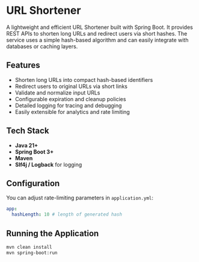 # URL Shortener
A lightweight and efficient URL Shortener built with Spring Boot.
It provides REST APIs to shorten long URLs and redirect users via short hashes.
The service uses a simple hash-based algorithm and can easily integrate with databases or caching layers.

## Features

* Shorten long URLs into compact hash-based identifiers
* Redirect users to original URLs via short links
* Validate and normalize input URLs
* Configurable expiration and cleanup policies
* Detailed logging for tracing and debugging
* Easily extensible for analytics and rate limiting

## Tech Stack

* **Java 21+**
* **Spring Boot 3+**
* **Maven**
* **Slf4j / Logback** for logging

## Configuration

You can adjust rate-limiting parameters in `application.yml`:

```yaml
app:
  hashLength: 10 # length of generated hash
```

## Running the Application

```bash
mvn clean install
mvn spring-boot:run
